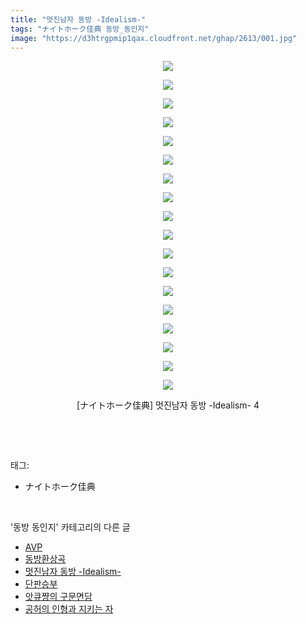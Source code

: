 ```yaml
---
title: "멋진남자 동방 -Idealism-"
tags: "ナイトホーク佳典 동방_동인지"
image: "https://d3htrgpmip1qax.cloudfront.net/ghap/2613/001.jpg"
---
```

<div class="article">
<p style="text-align: center; clear: none; float: none;"><img src="{{ site.imgserver5 }}/ghap/2613/001.jpg"/></p>
<p style="text-align: center; clear: none; float: none;"><img src="{{ site.imgserver5 }}/ghap/2613/002.jpg"/></p>
<p style="text-align: center; clear: none; float: none;"><img src="{{ site.imgserver5 }}/ghap/2613/003.jpg"/></p>
<p style="text-align: center; clear: none; float: none;"><img src="{{ site.imgserver5 }}/ghap/2613/004.jpg"/></p>
<p style="text-align: center; clear: none; float: none;"><img src="{{ site.imgserver5 }}/ghap/2613/005.jpg"/></p>
<p style="text-align: center; clear: none; float: none;"><img src="{{ site.imgserver5 }}/ghap/2613/006.jpg"/></p>
<p style="text-align: center; clear: none; float: none;"><img src="{{ site.imgserver5 }}/ghap/2613/007.jpg"/></p>
<p style="text-align: center; clear: none; float: none;"><img src="{{ site.imgserver5 }}/ghap/2613/008.jpg"/></p>
<p style="text-align: center; clear: none; float: none;"><img src="{{ site.imgserver5 }}/ghap/2613/009.jpg"/></p>
<p style="text-align: center; clear: none; float: none;"><img src="{{ site.imgserver5 }}/ghap/2613/010.jpg"/></p>
<p style="text-align: center; clear: none; float: none;"><img src="{{ site.imgserver5 }}/ghap/2613/011.jpg"/></p>
<p style="text-align: center; clear: none; float: none;"><img src="{{ site.imgserver5 }}/ghap/2613/012.jpg"/></p>
<p style="text-align: center; clear: none; float: none;"><img src="{{ site.imgserver5 }}/ghap/2613/013.jpg"/></p>
<p style="text-align: center; clear: none; float: none;"><img src="{{ site.imgserver5 }}/ghap/2613/014.jpg"/></p>
<p style="text-align: center; clear: none; float: none;"><img src="{{ site.imgserver5 }}/ghap/2613/015.jpg"/></p>
<p style="text-align: center; clear: none; float: none;"><img src="{{ site.imgserver5 }}/ghap/2613/016.jpg"/></p>
<p style="text-align: center; clear: none; float: none;"><img src="{{ site.imgserver5 }}/ghap/2613/017.jpg"/></p>
<p style="text-align: center; clear: none; float: none;"><img src="{{ site.imgserver5 }}/ghap/2613/018.jpg"/></p>
<p style="text-align: center; clear: none; float: none;">[ナイトホーク佳典] 멋진남자 동방 -Idealism- 4</p>
<p><br/></p>
</div><br/>
<div class="tagTrail">
<p>태그: </p>
<ul>
<li>ナイトホーク佳典</li>
</ul>
</div><br/>
<div class="another">
<p>'동방 동인지' 카테고리의 다른 글</p>
<ul>
<li><a href="/ghap_2617">AVP</a></li>
<li><a href="/ghap_2615">동방환상곡</a></li>
<li><a href="/ghap_2613">멋진남자 동방 -Idealism-</a></li>
<li><a href="/ghap_2612">단판승부</a></li>
<li><a href="/ghap_2611">앗큐쨩의 구문면담</a></li>
<li><a href="/ghap_2610">공허의 인형과 지키는 자</a></li>
</ul>
</div><br/>
<div class="cb_module cb_fluid">
<div class="cb_wrt cb_profile">
</div><!-- commentList close -->
</div><br/>

